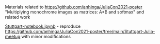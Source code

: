 Materials related to https://github.com/anhinga/JuliaCon2021-poster "Multiplying monochrome images as matrices: A*B and softmax" and related work

[Stuttgart-notebook.ipynb](Stuttgart-notebook.ipynb) - reproduce https://github.com/anhinga/JuliaCon2021-poster/tree/main/Stuttgart-Julia-meetup
with minor modifications
